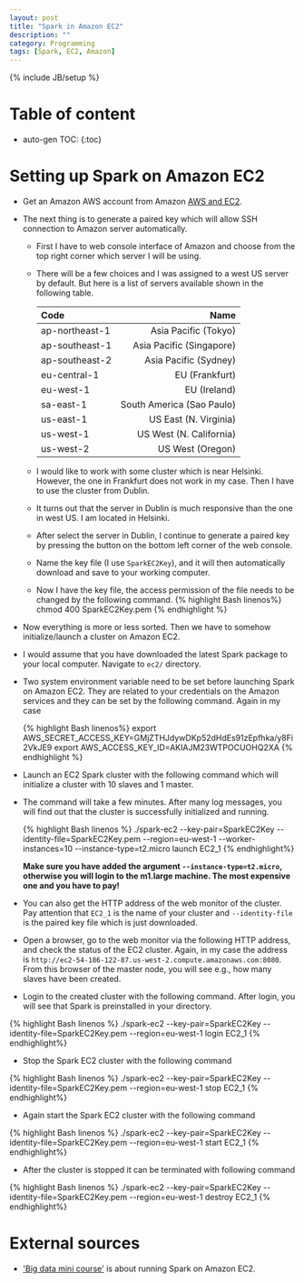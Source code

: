 ```yaml
---
layout: post
title: "Spark in Amazon EC2"
description: ""
category: Programming
tags: [Spark, EC2, Amazon]
---
```

{% include JB/setup %}
<script type="text/javascript"
 src="http://cdn.mathjax.org/mathjax/latest/MathJax.js?config=TeX-AMS-MML_HTMLorMML">
</script>
 
# Table of content
* auto-gen TOC:
{:toc}


# Setting up Spark on Amazon EC2

- Get an Amazon AWS account from Amazon [AWS and EC2](https://aws.amazon.com/ec2/).

- The next thing is to generate a paired key which will allow SSH connection to Amazon server automatically.

  - First I have to web console interface of Amazon and choose from the top right corner which server I will be using.
  - There will be a few choices and I was assigned to a west US server by default. But here is a list of servers available shown in the following table.
    
    |Code | Name|
    |:---|---:|
    |ap-northeast-1 | Asia Pacific (Tokyo)
    |ap-southeast-1 | Asia Pacific (Singapore)
    |ap-southeast-2 | Asia Pacific (Sydney)
    |eu-central-1 | EU (Frankfurt)
    |eu-west-1 | EU (Ireland)
    |sa-east-1 | South America (Sao Paulo)
    |us-east-1 | US East (N. Virginia)
    |us-west-1 | US West (N. California)
    |us-west-2 | US West (Oregon)

  - I would like to work with some cluster which is near Helsinki. However, the one in Frankfurt does not work in my case. Then I have to use the cluster from Dublin.
  - It turns out that the server in Dublin is much responsive than the one in west US. I am located in Helsinki.
  - After select the server in Dublin, I continue to generate a paired key by pressing the button on the bottom left corner of the web console.
  - Name the key file (I use `SparkEC2Key`), and it will then automatically download and save to your working computer.
  - Now I have the key file, the access permission of the file needs to be changed by the following command.
    {% highlight Bash linenos%}
    chmod 400 SparkEC2Key.pem
    {% endhighlight %}

- Now everything is more or less sorted. Then we have to somehow initialize/launch a cluster on Amazon EC2.

- I would assume that you have downloaded the latest Spark package to your local computer. Navigate to `ec2/` directory.

- Two system environment variable need to be set before launching Spark on Amazon EC2. They are related to your credentials on the Amazon services and they can be set by the following command. Again in my case

  {% highlight Bash linenos%}
  export AWS_SECRET_ACCESS_KEY=GMjZTHJdywDKp52dHdEs91zEpfhka/y8Fi2VkJE9
  export AWS_ACCESS_KEY_ID=AKIAJM23WTPOCUOHQ2XA
  {% endhighlight %}

- Launch an EC2 Spark cluster with the following command which will initialize a cluster with 10 slaves and 1 master.
- The command will take a few minutes. After many log messages, you will find out that the cluster is successfully initialized and running. 

  {% highlight Bash linenos %}
  ./spark-ec2 --key-pair=SparkEC2Key --identity-file=SparkEC2Key.pem --region=eu-west-1 --worker-instances=10 --instance-type=t2.micro launch EC2_1
  {% endhighlight%}

  **Make sure you have added the argument `--instance-type=t2.micro`, otherwise you will login to the m1.large machine. The most expensive one and you have to pay!**

- You can also get the HTTP address of the web monitor of the cluster. Pay attention that `EC2_1` is the name of your cluster and `--identity-file` is the paired key file which is just downloaded.

- Open a browser, go to the web monitor via the following HTTP address, and check the status of the EC2 cluster. Again, in my case the address is `http://ec2-54-186-122-87.us-west-2.compute.amazonaws.com:8080`. From this browser of the master node, you will see e.g., how many slaves have been created.

- Login to the created cluster with the following command. After login, you will see that Spark is preinstalled in your directory.

{% highlight Bash linenos %}
./spark-ec2 --key-pair=SparkEC2Key --identity-file=SparkEC2Key.pem --region=eu-west-1 login EC2_1
{% endhighlight%}

- Stop the Spark EC2 cluster with the following command

{% highlight Bash linenos %}
./spark-ec2 --key-pair=SparkEC2Key --identity-file=SparkEC2Key.pem --region=eu-west-1 stop EC2_1
{% endhighlight%}

- Again start the Spark EC2 cluster with the following command

{% highlight Bash linenos %}
./spark-ec2 --key-pair=SparkEC2Key --identity-file=SparkEC2Key.pem --region=eu-west-1 start EC2_1
{% endhighlight%}

- After the cluster is stopped it can be terminated with following command

{% highlight Bash linenos %}
./spark-ec2 --key-pair=SparkEC2Key --identity-file=SparkEC2Key.pem --region=eu-west-1 destroy EC2_1
{% endhighlight%}


# External sources

- ['Big data mini course'](http://ampcamp.berkeley.edu/big-data-mini-course/index.html) is about running Spark on Amazon EC2.
